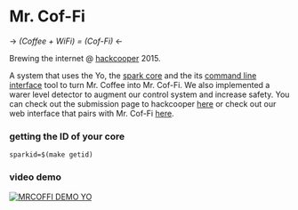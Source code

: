 Mr. Cof-Fi
==========

-> *(Coffee + WiFi) = (Cof-Fi)* <-

Brewing the internet @ [hackcooper][hc] 2015.

A system that uses the Yo, the [spark core][sp] and the its [command line
interface][cli] tool to turn Mr. Coffee into Mr. Cof-Fi. We also implemented a
warer level detector to augment our control system and increase safety. You can
check out the submission page to hackcooper [here][hl] or check out our web
interface that pairs with Mr. Cof-Fi [here][jw].

### getting the ID of your core

    sparkid=$(make getid)

### video demo

[![MRCOFFI DEMO YO](http://img.youtube.com/vi/uMjU8CY2lLY/0.jpg)](http://www.youtube.com/watch?v=uMjU8CY2lLY)

[hc]:http://hackcooper.org/
[sp]:https://spark.io/build
[cli]:http://docs.spark.io/cli/
[jw]:http://jeremywrnr.com/Mr.Cof-Fi/
[hl]:https://www.hackerleague.org/hackathons/hackcooper-2015/hacks/mr-cof-fi
